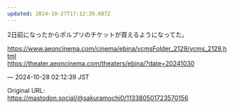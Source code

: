 ```yaml
---
updated: 2024-10-27T17:12:39.607Z
---
```


<p>2日前になったからポルプリのチケットが買えるようになってた。</p><p><a href="https://www.aeoncinema.com/cinema/ebina/vcmsFolder_2129/vcms_2129.html" target="_blank" rel="nofollow noopener noreferrer" translate="no"><span class="invisible">https://www.</span><span class="ellipsis">aeoncinema.com/cinema/ebina/vc</span><span class="invisible">msFolder_2129/vcms_2129.html</span></a><br /><a href="https://theater.aeoncinema.com/theaters/ebina/?date=20241030" target="_blank" rel="nofollow noopener noreferrer" translate="no"><span class="invisible">https://</span><span class="ellipsis">theater.aeoncinema.com/theater</span><span class="invisible">s/ebina/?date=20241030</span></a></p>

&mdash; 2024-10-28 02:12:39 JST

Original URL: https://mastodon.social/@sakuramochi0/113380501723570156
